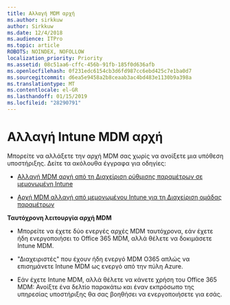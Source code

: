 ```yaml
---
title: Αλλαγή MDM αρχή
ms.author: sirkkuw
author: Sirkkuw
ms.date: 12/4/2018
ms.audience: ITPro
ms.topic: article
ROBOTS: NOINDEX, NOFOLLOW
localization_priority: Priority
ms.assetid: 08c51aa6-cffc-456b-91fb-185f0d636afb
ms.openlocfilehash: 0f231edc6154cb3d6fd987cc6ebd425c7e1ba0d7
ms.sourcegitcommit: d6ea5e9458a2b8ceaab3ac4bd483e1130b9a398a
ms.translationtype: MT
ms.contentlocale: el-GR
ms.lasthandoff: 01/15/2019
ms.locfileid: "28290791"
---
```

# <a name="change-intune-mdm-authority"></a>Αλλαγή Intune MDM αρχή

Μπορείτε να αλλάξετε την αρχή MDM σας χωρίς να ανοίξετε μια υπόθεση υποστήριξης. Δείτε τα ακόλουθα έγγραφα για οδηγίες:
  
- [Αλλαγή MDM αρχή από τη Διαχείριση ρύθμισης παραμέτρων σε μεμονωμένη Intune](https://docs.microsoft.com/sccm/mdm/deploy-use/migrate-change-mdm-authority)
    
- [Αρχή MDM αλλαγή από μεμονωμένου Intune για τη Διαχείριση ομάδας παραμέτρων](https://docs.microsoft.com/sccm/mdm/deploy-use/change-mdm-authority)
    
 **Ταυτόχρονη λειτουργία αρχή MDM**
  
- Μπορείτε να έχετε δύο ενεργές αρχές MDM ταυτόχρονα, εάν έχετε ήδη ενεργοποιήσει το Office 365 MDM, αλλά θέλετε να δοκιμάσετε Intune MDM.
    
- "Διαχειριστές" που έχουν ήδη ενεργό MDM O365 απλώς να επισημάνετε Intune MDM ως ενεργό από την πύλη Azure.
    
- Εάν έχετε Intune MDM, αλλά θέλετε να κάνετε χρήση του Office 365 MDM: Ανοίξτε ένα δελτίο παρακάτω και έναν εκπρόσωπο της υπηρεσίας υποστήριξης θα σας βοηθήσει να ενεργοποιήσετε για εσάς.
    

